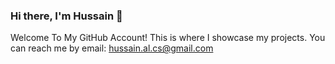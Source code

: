 ### Hi there, I'm Hussain 👋
Welcome To My GitHub Account! This is where I showcase my projects. You can reach me by email: 
hussain.al.cs@gmail.com
